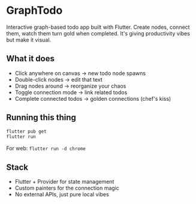 # GraphTodo

Interactive graph-based todo app built with Flutter. Create nodes, connect them, watch them turn gold when completed. It's giving productivity vibes but make it visual.

## What it does

- Click anywhere on canvas → new todo node spawns
- Double-click nodes → edit that text
- Drag nodes around → reorganize your chaos
- Toggle connection mode → link related todos
- Complete connected todos → golden connections (chef's kiss)

## Running this thing

```bash
flutter pub get
flutter run
```

For web: `flutter run -d chrome`

## Stack

- Flutter + Provider for state management
- Custom painters for the connection magic
- No external APIs, just pure local vibes
